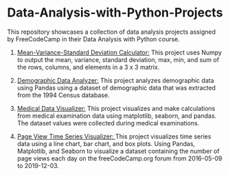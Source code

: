 # Data-Analysis-with-Python-Projects
This repository showcases a collection of data analysis projects assigned by FreeCodeCamp in their Data Analysis with Python course. 

1. [Mean-Variance-Standard Deviation Calculator:](https://github.com/Maryam0330/Data-Analysis-with-Python-Projects/tree/main/Project%201%3A%20Mean-Variance-Standard%20Deviation%20Calculator) This project uses Numpy to output the mean, variance, standard deviation, max, min, and sum of the rows, columns, and elements in a 3 x 3 matrix.

2. [Demographic Data Analyzer:](https://github.com/Maryam0330/Data-Analysis-with-Python-Projects/tree/main/Project%202%3A%20Demographic%20Data%20Analyzer) This project analyzes demographic data using Pandas using a dataset of demographic data that was extracted from the 1994 Census database.

3. [Medical Data Visualizer:](https://github.com/Maryam0330/Data-Analysis-with-Python-Projects/tree/main/Project%203:%20Medical%20Data%20Visualizer) This project visualizes and make calculations from medical examination data using matplotlib, seaborn, and pandas. The dataset values were collected during medical examinations.

4. [Page View Time Series Visualizer: ](https://github.com/Maryam0330/Data-Analysis-with-Python-Projects/tree/main/Project%204%3A%20Page%20View%20Time%20Series%20Visualizer) This project visualizes time series data using a line chart, bar chart, and box plots. Using Pandas, Matplotlib, and Seaborn to visualize a dataset containing the number of page views each day on the freeCodeCamp.org forum from 2016-05-09 to 2019-12-03. 
